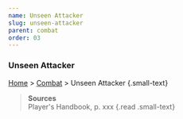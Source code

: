 ```yaml
---
name: Unseen Attacker
slug: unseen-attacker
parent: combat
order: 03
---
```

### Unseen Attacker
[Home](dm-operations-center) > [Combat](combat) > Unseen Attacker {.small-text}

> **Sources** <br/>
> Player's Handbook, p. xxx
{.read .small-text}
